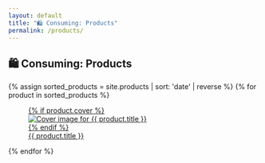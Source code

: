 ```yaml
---
layout: default
title: "🛍️ Consuming: Products"
permalink: /products/
---
```


<section class="grid grid-cols-1 gap-8 w-full">
  <h1 class="font-semibold text-4xl">🛍️ Consuming: Products</h1>
  <div class="grid grid-cols-1 sm:grid-cols-2 md:grid-cols-3 lg:grid-cols-4 gap-8">
    {% assign sorted_products = site.products | sort: 'date' | reverse %}
    {% for product in sorted_products %}
      <article>
        <a href="{{ product.link }}" class="no-underline">
          <figure class="flex flex-col gap-2 sm:gap-4 h-full">
            {% if product.cover %}
              <div class="aspect-square overflow-hidden rounded-md">
                <img class="w-full h-full object-contain bg-white transition duration-300 ease-in-out hover:scale-110" src="{{ product.cover }}" alt="Cover image for {{ product.title }}">
              </div>
            {% endif %}
            <figcaption class="text-sm sm:text-base font-semibold text-center">{{ product.title }}</figcaption>
          </figure>
        </a>
      </article>
    {% endfor %}
  </div>
</section>
